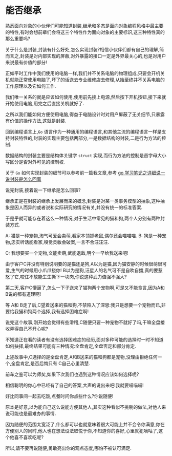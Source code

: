 # 能否继承

熟悉面向对象的小伙伴们可能知道封装,继承和多态是面向对象编程风格中最主要的特性,有时会想前辈们会将这三个特性作为面向对象的主要标识,这三种特性真的那么重要吗?

关于什么是封装,封装有什么好处,怎么实现封装?相信小伙伴们都有自己的理解,简而言之,封装是对内部实现的屏蔽,对外暴露的接口一定是外界最关心的,也是对用户来说最有价值的部分!

正如平时工作中我们使用的电脑一样,我们并不关系电脑的物理组成,只要会开机关机就能正常使用电脑了,坏了的话送去专业维修店去修理,从始至终并不关系电脑的工作原理以及它如何工作.

我们唯一关系的就是应该如何使用,使用前先接上电源,然后按下开机按钮,接下来就开始使用电脑,用完之后直接关机就好了.

之所以我们能如何方便使用电脑,得益于电脑设计时对用户屏蔽了无关细节,只暴露有价值的操作方法,这就是封装.

回到编程语言上,`Go` 语言作为一种通用的编程语言,和其他主流的编程语言一样是支持封装特性的,封装的实现主要包括两部分,一是数据结构的封装,二是行为方法的控制.

数据结构的封装主要是结构体关键字 `struct` 实现,而行为方法的控制是首字母大小写区分是否对外可见的控制权.

关于 `Go` 如何实现封装的细节可以参考前一篇我文章,参考 [go 学习笔记之详细说一说封装是怎么回事](https://mp.weixin.qq.com/s/fXIKWsPqi6m2IEV--8lBsg)

说完封装,接着说一下继承是怎么回事?

继承正是在封装的继承上发展而来的概念,封装是对某一类事务模型的抽象,这种抽象是因人而异的或者说和实际研究的情况有关,并没有统一的标准答案.

于是乎就可能存在着这么一种情况,对于生活中常见的猫和狗,两个人分别有两种封装方式.

A: 猫是一种宠物,淘气可爱会卖萌,看家本领抓老鼠,偶尔还会喵喵喵.
B: 狗是一种宠物,忠实听话能看家,嗅觉灵敏会破案,一言不合汪汪汪.

C: 我想要买一个宠物,文能卖萌,武能退敌,明个一早给我送来吧!

由于客户C并没有特别说明要的是猫还是狗,A以为是猫,因为猫安静的时候很萌很可爱,生气的时候用小爪爪挠你!
B以为是狗,汪星人的名气可不是自吹自擂,真的要惹怒了它,咬住不放能生生撕下一块肉,你说这种武力值强不强大?

第二天,客户C懵逼了,怎么一下子送来了猫狗两个宠物啊,可是又不能食言,因为A和B说的都有道理啊!

等 A和 B走了后,C望着送来的猫和狗,不禁陷入了深思:我只是想要一个宠物而已,非要给我猫和狗两个选择,我有选择困难症啊!

说完这个故事,刚开始会觉得有些滑稽,C随便只要一种宠物不就好了吗,干嘛全盘接收弄得自己不开心呢?

不知道正在看的读者有没有选择困难症的经历,面对多种可能的选择时一时不知道如何抉择,最终结果可能有三种情况:全盘肯定,全盘否定和部分肯定.

上述故事中,C选择的是全盘肯定,A和B送来的猫和狗都是宠物,没理由拒绝任何一个,全盘肯定,是否后悔只有 C自己心里清楚.

前车之鉴可以为师矣,如果下次我们也遇到这种情况应该如何选择呢?

相信聪明的你心中已经有了自己的答案,大声的说出来吧!我就要喵喵喵!

好比同事间一起去吃饭,点餐时问你点些什么?你说随便!

原本是好意,以为能自己这么说能方便其他人,其实这种看似不挑剔的做法,对他人来说可能也是最难办的事情.

因为随便的范围太宽泛了,什么都可以也就意味着很大可能上并不会令你满意,你在方便别人的同时,他人也在想法设法取悦于你,不知道你的喜好,心里就犯嘀咕了,这个他喜不喜欢吃呢?

所以,请不要再说随便,勇敢亮出你的观点态度,哪怕不被认可满足.



